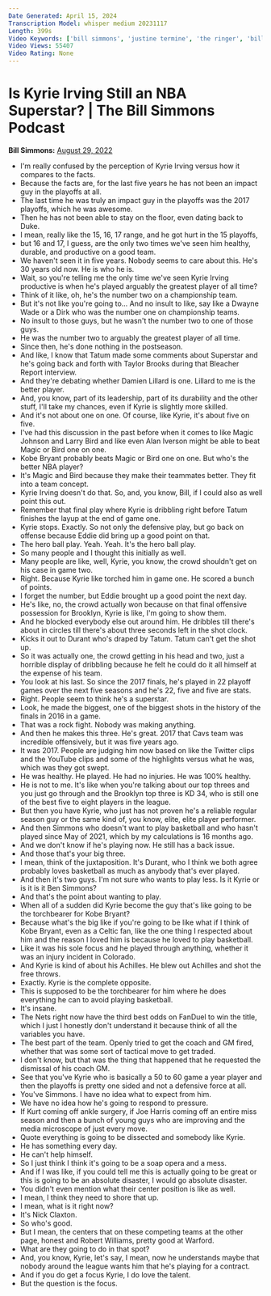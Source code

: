 ```yaml
---
Date Generated: April 15, 2024
Transcription Model: whisper medium 20231117
Length: 399s
Video Keywords: ['bill simmons', 'justine termine', 'the ringer', 'bill simmons podcast', 'kyrie irving', 'brooklyn nets', 'kevin durant', 'steve nash', 'kyrie trade', 'kyrie nets', 'kyrie lakers', 'kyrie playoffs', 'kyrie lebron', 'sean marks', 'joe tsai']
Video Views: 55407
Video Rating: None
---
```


# Is Kyrie Irving Still an NBA Superstar? | The Bill Simmons Podcast
**Bill Simmons:** [August 29, 2022](https://www.youtube.com/watch?v=oQOQgocfMDc)
*  I'm really confused by the perception of Kyrie Irving versus how it compares to the facts.
*  Because the facts are, for the last five years he has not been an impact guy in the playoffs at all.
*  The last time he was truly an impact guy in the playoffs was the 2017 playoffs, which he was awesome.
*  Then he has not been able to stay on the floor, even dating back to Duke.
*  I mean, really like the 15, 16, 17 range, and he got hurt in the 15 playoffs,
*  but 16 and 17, I guess, are the only two times we've seen him healthy, durable, and productive on a good team.
*  We haven't seen it in five years. Nobody seems to care about this. He's 30 years old now. He is who he is.
*  Wait, so you're telling me the only time we've seen Kyrie Irving productive is when he's played arguably the greatest player of all time?
*  Think of it like, oh, he's the number two on a championship team.
*  But it's not like you're going to... And no insult to like, say like a Dwayne Wade or a Dirk who was the number one on championship teams.
*  No insult to those guys, but he wasn't the number two to one of those guys.
*  He was the number two to arguably the greatest player of all time.
*  Since then, he's done nothing in the postseason.
*  And like, I know that Tatum made some comments about Superstar and he's going back and forth with Taylor Brooks during that Bleacher Report interview.
*  And they're debating whether Damien Lillard is one. Lillard to me is the better player.
*  And, you know, part of its leadership, part of its durability and the other stuff, I'll take my chances, even if Kyrie is slightly more skilled.
*  And it's not about one on one. Of course, like Kyrie, it's about five on five.
*  I've had this discussion in the past before when it comes to like Magic Johnson and Larry Bird and like even Alan Iverson might be able to beat Magic or Bird one on one.
*  Kobe Bryant probably beats Magic or Bird one on one. But who's the better NBA player?
*  It's Magic and Bird because they make their teammates better. They fit into a team concept.
*  Kyrie Irving doesn't do that. So, and, you know, Bill, if I could also as well point this out.
*  Remember that final play where Kyrie is dribbling right before Tatum finishes the layup at the end of game one.
*  Kyrie stops. Exactly. So not only the defensive play, but go back on offense because Eddie did bring up a good point on that.
*  The hero ball play. Yeah. Yeah. It's the hero ball play.
*  So many people and I thought this initially as well.
*  Many people are like, well, Kyrie, you know, the crowd shouldn't get on his case in game two.
*  Right. Because Kyrie like torched him in game one. He scored a bunch of points.
*  I forget the number, but Eddie brought up a good point the next day.
*  He's like, no, the crowd actually won because on that final offensive possession for Brooklyn, Kyrie is like, I'm going to show them.
*  And he blocked everybody else out around him. He dribbles till there's about in circles till there's about three seconds left in the shot clock.
*  Kicks it out to Durant who's draped by Tatum. Tatum can't get the shot up.
*  So it was actually one, the crowd getting in his head and two, just a horrible display of dribbling because he felt he could do it all himself at the expense of his team.
*  You look at his last. So since the 2017 finals, he's played in 22 playoff games over the next five seasons and he's 22, five and five are stats.
*  Right. People seem to think he's a superstar.
*  Look, he made the biggest, one of the biggest shots in the history of the finals in 2016 in a game.
*  That was a rock fight. Nobody was making anything.
*  And then he makes this three. He's great. 2017 that Cavs team was incredible offensively, but it was five years ago.
*  It was 2017. People are judging him now based on like the Twitter clips and the YouTube clips and some of the highlights versus what he was, which was they got swept.
*  He was healthy. He played. He had no injuries. He was 100% healthy.
*  He is not to me. It's like when you're talking about our top threes and you just go through and the Brooklyn top three is KD 34, who is still one of the best five to eight players in the league.
*  But then you have Kyrie, who just has not proven he's a reliable regular season guy or the same kind of, you know, elite, elite player performer.
*  And then Simmons who doesn't want to play basketball and who hasn't played since May of 2021, which by my calculations is 16 months ago.
*  And we don't know if he's playing now. He still has a back issue.
*  And those that's your big three.
*  I mean, think of the juxtaposition. It's Durant, who I think we both agree probably loves basketball as much as anybody that's ever played.
*  And then it's two guys. I'm not sure who wants to play less. Is it Kyrie or is it is it Ben Simmons?
*  And that's the point about wanting to play.
*  When all of a sudden did Kyrie become the guy that's like going to be the torchbearer for Kobe Bryant?
*  Because what's the big like if you're going to be like what if I think of Kobe Bryant, even as a Celtic fan, like the one thing I respected about him and the reason I loved him is because he loved to play basketball.
*  Like it was his sole focus and he played through anything, whether it was an injury incident in Colorado.
*  And Kyrie is kind of about his Achilles. He blew out Achilles and shot the free throws.
*  Exactly. Kyrie is the complete opposite.
*  This is supposed to be the torchbearer for him where he does everything he can to avoid playing basketball.
*  It's insane.
*  The Nets right now have the third best odds on FanDuel to win the title, which I just I honestly don't understand it because think of all the variables you have.
*  The best part of the team. Openly tried to get the coach and GM fired, whether that was some sort of tactical move to get traded.
*  I don't know, but that was the thing that happened that he requested the dismissal of his coach GM.
*  See that you've Kyrie who is basically a 50 to 60 game a year player and then the playoffs is pretty one sided and not a defensive force at all.
*  You've Simmons. I have no idea what to expect from him.
*  We have no idea how he's going to respond to pressure.
*  If Kurt coming off ankle surgery, if Joe Harris coming off an entire miss season and then a bunch of young guys who are improving and the media microscope of just every move.
*  Quote everything is going to be dissected and somebody like Kyrie.
*  He has something every day.
*  He can't help himself.
*  So I just think I think it's going to be a soap opera and a mess.
*  And if I was like, if you could tell me this is actually going to be great or this is going to be an absolute disaster, I would go absolute disaster.
*  You didn't even mention what their center position is like as well.
*  I mean, I think they need to shore that up.
*  I mean, what is it right now?
*  It's Nick Claxton.
*  So who's good.
*  But I mean, the centers that on these competing teams at the other page, honest and Robert Williams, pretty good at Warford.
*  What are they going to do in that spot?
*  And, you know, Kyrie, let's say, I mean, now he understands maybe that nobody around the league wants him that he's playing for a contract.
*  And if you do get a focus Kyrie, I do love the talent.
*  But the question is the focus.
